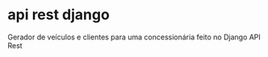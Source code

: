 # api rest django
 Gerador de veículos e clientes para uma concessionária feito  no Django API Rest
